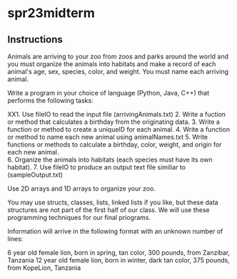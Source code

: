 # spr23midterm

## Instructions

Animals are arriving to your zoo from zoos and parks around the world and you must organize the animals into habitats and make a record of each animal's age, sex, species, color, and weight. You must name each arriving animal. 

Write a program in your choice of language (Python, Java, C++) that performs the following tasks:

XX1. Use fileIO to read the input file (arrivingAnimals.txt) 
2. Write a fuction or method that calculates a birthday from the originating data. 
3. Write a function or method to create a uniqueID for each animal.
4. Write a function or method to name each new animal using animalNames.txt
5. Write functions or methods to calculate a birthday, color, weight, and origin for each new animal.   
6. Organize the animals into habitats (each species must have its own habitat). 
7. Use fileIO to produce an output text file similiar to (sampleOutput.txt)

Use 2D arrays and 1D arrays to organize your zoo. 

You may use structs, classes, lists, linked lists if you like, but these data structures are not part of the first half of our class. We will use these programming techniques for our final priograms. 

Information will arrive in the following format with an unknown number of lines:

6 year old female lion, born in spring, tan color, 300 pounds, from Zanzibar, Tanzania
12 year old female lion, born in winter, dark tan color, 375 pounds, from KopeLion, Tanzania




